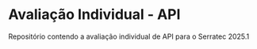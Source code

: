 # Avaliação Individual - API
Repositório contendo a avaliação individual de API para o Serratec 2025.1
